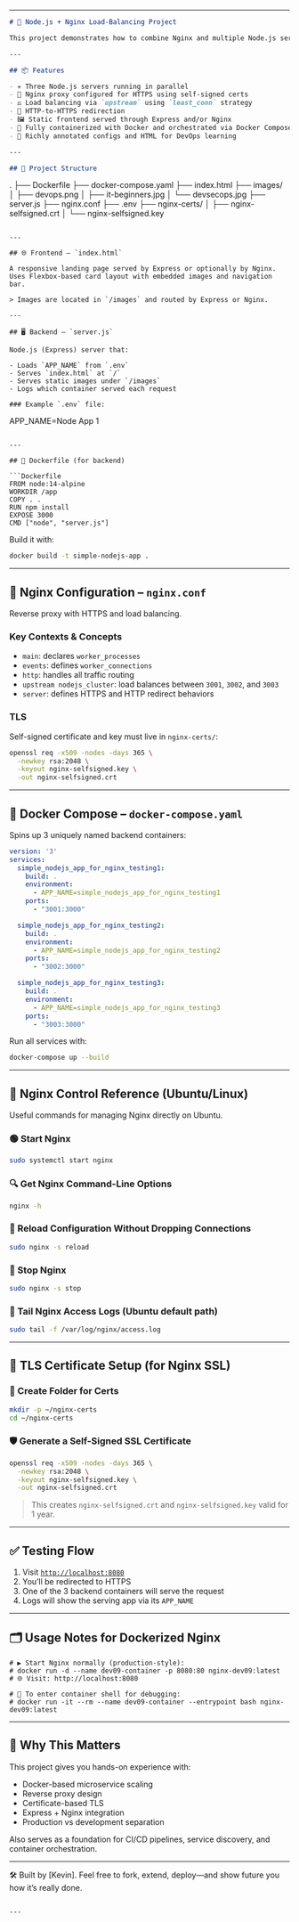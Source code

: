 
---

```markdown
# 🚀 Node.js + Nginx Load-Balancing Project

This project demonstrates how to combine Nginx and multiple Node.js servers using HTTPS, reverse proxying, and Docker. It serves a static HTML frontend, distributes traffic across multiple backend containers, and includes full SSL termination with a self-signed certificate.

---

## 📦 Features

- ✳️ Three Node.js servers running in parallel
- 🔐 Nginx proxy configured for HTTPS using self-signed certs
- ⚖️ Load balancing via `upstream` using `least_conn` strategy
- 🔁 HTTP-to-HTTPS redirection
- 🖼️ Static frontend served through Express and/or Nginx
- 🐳 Fully containerized with Docker and orchestrated via Docker Compose
- 🧠 Richly annotated configs and HTML for DevOps learning

---

## 📁 Project Structure

```
.
├── Dockerfile
├── docker-compose.yaml
├── index.html
├── images/
│   ├── devops.png
│   ├── it-beginners.jpg
│   └── devsecops.jpg
├── server.js
├── nginx.conf
├── .env
├── nginx-certs/
│   ├── nginx-selfsigned.crt
│   └── nginx-selfsigned.key
```

---

## 🌐 Frontend – `index.html`

A responsive landing page served by Express or optionally by Nginx. Uses Flexbox-based card layout with embedded images and navigation bar.

> Images are located in `/images` and routed by Express or Nginx.

---

## 🖥️ Backend – `server.js`

Node.js (Express) server that:

- Loads `APP_NAME` from `.env`
- Serves `index.html` at `/`
- Serves static images under `/images`
- Logs which container served each request

### Example `.env` file:

```
APP_NAME=Node App 1
```

---

## 🐳 Dockerfile (for backend)

```Dockerfile
FROM node:14-alpine
WORKDIR /app
COPY . .
RUN npm install
EXPOSE 3000
CMD ["node", "server.js"]
```

Build it with:

```bash
docker build -t simple-nodejs-app .
```

---

## 🧩 Nginx Configuration – `nginx.conf`

Reverse proxy with HTTPS and load balancing.

### Key Contexts & Concepts

- `main`: declares `worker_processes`
- `events`: defines `worker_connections`
- `http`: handles all traffic routing
- `upstream nodejs_cluster`: load balances between `3001`, `3002`, and `3003`
- `server`: defines HTTPS and HTTP redirect behaviors

### TLS

Self-signed certificate and key must live in `nginx-certs/`:

```bash
openssl req -x509 -nodes -days 365 \
  -newkey rsa:2048 \
  -keyout nginx-selfsigned.key \
  -out nginx-selfsigned.crt
```

---

## 🐋 Docker Compose – `docker-compose.yaml`

Spins up 3 uniquely named backend containers:

```yaml
version: '3'
services:
  simple_nodejs_app_for_nginx_testing1:
    build: .
    environment:
      - APP_NAME=simple_nodejs_app_for_nginx_testing1 
    ports:
      - "3001:3000"

  simple_nodejs_app_for_nginx_testing2:
    build: .
    environment:
      - APP_NAME=simple_nodejs_app_for_nginx_testing2
    ports:
      - "3002:3000"

  simple_nodejs_app_for_nginx_testing3:
    build: .
    environment:
      - APP_NAME=simple_nodejs_app_for_nginx_testing3
    ports:
      - "3003:3000"
```

Run all services with:

```bash
docker-compose up --build
```

---

## 🧰 Nginx Control Reference (Ubuntu/Linux)

Useful commands for managing Nginx directly on Ubuntu.

### 🟢 Start Nginx
```bash
sudo systemctl start nginx
```

### 🔍 Get Nginx Command-Line Options
```bash
nginx -h
```

### 🔁 Reload Configuration Without Dropping Connections
```bash
sudo nginx -s reload
```

### 🔻 Stop Nginx
```bash
sudo nginx -s stop
```

### 📄 Tail Nginx Access Logs (Ubuntu default path)
```bash
sudo tail -f /var/log/nginx/access.log
```

---

## 🔐 TLS Certificate Setup (for Nginx SSL)

### 📁 Create Folder for Certs
```bash
mkdir -p ~/nginx-certs
cd ~/nginx-certs
```

### 🛡️ Generate a Self-Signed SSL Certificate
```bash
openssl req -x509 -nodes -days 365 \
  -newkey rsa:2048 \
  -keyout nginx-selfsigned.key \
  -out nginx-selfsigned.crt
```

> This creates `nginx-selfsigned.crt` and `nginx-selfsigned.key` valid for 1 year.

---

## ✅ Testing Flow

1. Visit [`http://localhost:8080`](http://localhost:8080)
2. You’ll be redirected to HTTPS
3. One of the 3 backend containers will serve the request
4. Logs will show the serving app via its `APP_NAME`

---

## 🗂️ Usage Notes for Dockerized Nginx

```nginx
# ▶️ Start Nginx normally (production-style):
# docker run -d --name dev09-container -p 8080:80 nginx-dev09:latest
# 🌐 Visit: http://localhost:8080

# 🧪 To enter container shell for debugging:
# docker run -it --rm --name dev09-container --entrypoint bash nginx-dev09:latest
```

---

## 🧠 Why This Matters

This project gives you hands-on experience with:

- Docker-based microservice scaling
- Reverse proxy design
- Certificate-based TLS
- Express + Nginx integration
- Production vs development separation

Also serves as a foundation for CI/CD pipelines, service discovery, and container orchestration.

---

🛠 Built by [Kevin]. Feel free to fork, extend, deploy—and show future you how it’s really done.
```

---

